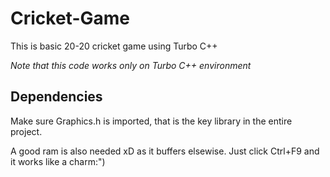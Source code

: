 # Cricket-Game
This is basic 20-20 cricket game using Turbo C++

*Note that this code works only on Turbo C++ environment*
## Dependencies
Make sure Graphics.h is imported, that is the key library in the entire project.

A good ram is also needed xD as it buffers elsewise.
Just click Ctrl+F9 and it works like a charm:")
